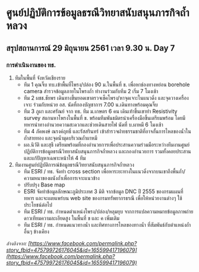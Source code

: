 ---
---

# ศูนย์ปฏิบัติการข้อมูลธรณีวิทยาสนับสนุนภารกิจถ้ำหลวง

## สรุปสถานการณ์ 29 มิถุนายน 2561 เวลา 9.30 น. Day 7

### การดำเนินงานของ ทธ.

1. ทีมในพื้นที่ จังหวัดเชียงราย 
    - ทีม 1 คุณจิ๊บ ทบ.เข้าพื้นที่โพรง/ปล่อง 90 ม.ในพื้นที่ ข. เพื่อหาช่องทางหย่อน borehole camera สำรวจข้อมูลภายในโพรงถ้ำ ทำงานร่วมกับทีม 2 เริ่ม 7 โมงเช้า
    - ทีม 2 ผชช.ชัยพร เดินทางขึ้นยอดเขาตรวจเช็คโพรง/หาจุดเจาะในแนวดิ่ง และจุดวางเครื่องเจาะ ร่วมกับหน่วย อส. นัดที่กองบัญชาการ 7.00 น.เดินทางพร้อมคุณจิ๊บ
    - ทีม 3 ภูผา และศรัณย์ จาก ทธ. ทีม ม.เกษตร 6 คน เดินเท้าขึ้นเขาทำ Resistivity survey สแกนหาโพรงในพื้นที่ ข. พร้อมทีมพันธมิตรนำเครื่องมือขึ้นเตรียมพร้อม โดยมีทหารนำทางอำนวยความสะดวกและช่วยเดินสายไฟ นัดที่ บ.ผาหมี 6 โมงเช้า
    - ทีม 4 ภัคพงษ์ ณรงค์ฤทธิ์ และรัสสรินทร์ เข้าสำรวจฝายธรรมชาติที่อาจกั้นการไหลของน้ำในถ้ำสายทอง และจุดน้ำมุดบริเวณถ้ำผาหมี
    - ผอ.นิวัติ และสุธี เตรียมพร้อมที่กองอำนวยการเพื่อประสานความร่วมมือระหว่างทีมงานศูนย์ปฏิบัติการข้อมูลธรณีวิทยาสนับสนุนภารกิจถ้ำหลวง และกองอำนวยการ รวมทั้งคอยประสานและแก้ปัญหาเฉพาะหน้าให้ 4 ทีม
2. ทีมงานศูนย์ปฏิบัติการณ์ข้อมูลธรณีวิทยาสนับสนุนภารกิจถ้ำหลวง
    - ทีม ESRI / ทธ. จัดทำ cross section เพื่อหาระยะทางในแนวดิ่งจากบนเขาถึงพื้นถ้ำ/ความหนาของผนังถ้ำเพื่อการเจาะแนวข้าง
    - ปรับปรุง Base map 
    - ESRI จัดทำข้อมูลลักษณะภูมิประเทศ 3 มิติ จากข้อมูล DNC ปี 2555 ของกรมแผนที่ทหาร และจะเผยแพร่บน web site ของกรมทรัพยากรธรณี เพื่อให้หน่วยงานต่างๆ ใช้ประโยชน์ต่อไป
    - ทีม ESRI / ทธ. กำหนดตำแหน่งโพรง/ปล่อง/หลุมยุบ จากการแปลความหมายข้อมูลภาพถ่ายดาวเทียมความละเอียดสูง ในพื้นที่ ข และ ค เพิ่มเติม
    - ทีม ESRI / ทธ. กำหนดแนวทางน้ำ และทิศทางการไหลของทางน้ำ ที่สัมพันธ์กับตำแหน่งถ้ำอื่นๆ ข้างเคียง

_อ้างอิงจาก: [https://www.facebook.com/permalink.php?story_fbid=475799726176045&id=165599417196079](https://www.facebook.com/permalink.php?story_fbid=475799726176045&id=165599417196079)_